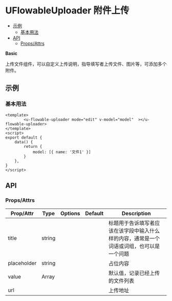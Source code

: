 <!-- 该 README.md 根据 api.yaml 和 docs/*.md 自动生成，为了方便在 GitHub 和 NPM 上查阅。如需修改，请查看源文件 -->

# UFlowableUploader 附件上传

- [示例](#示例)
    - [基本用法](#基本用法)
- [API]()
    - [Props/Attrs](#propsattrs)

**Basic**

上传文件组件，可以自定义上传说明，指导填写者上传文件、图片等，可添加多个附件。

## 示例
### 基本用法

```vue
<template>
		<u-flowable-uploader mode="edit" v-model="model"  ></u-flowable-uploader>
</template>
<script>
export default {
    data() {
        return {
            model: [{ name: '文件1' }]
        }
    },
}
</script>
```
## API
### Props/Attrs

| Prop/Attr | Type | Options | Default | Description |
| --------- | ---- | ------- | ------- | ----------- |
| title | string |  |  | 标题用于告诉填写者应该在该字段中输入什么样的内容，通常是一个词语或词组，也可以是一个问题 |
| placeholder | string |  |  | 占位内容 |
| value | Array |  |  | 默认值，记录已经上传的文件列表 |
| url |  |  |  | 上传地址 |

